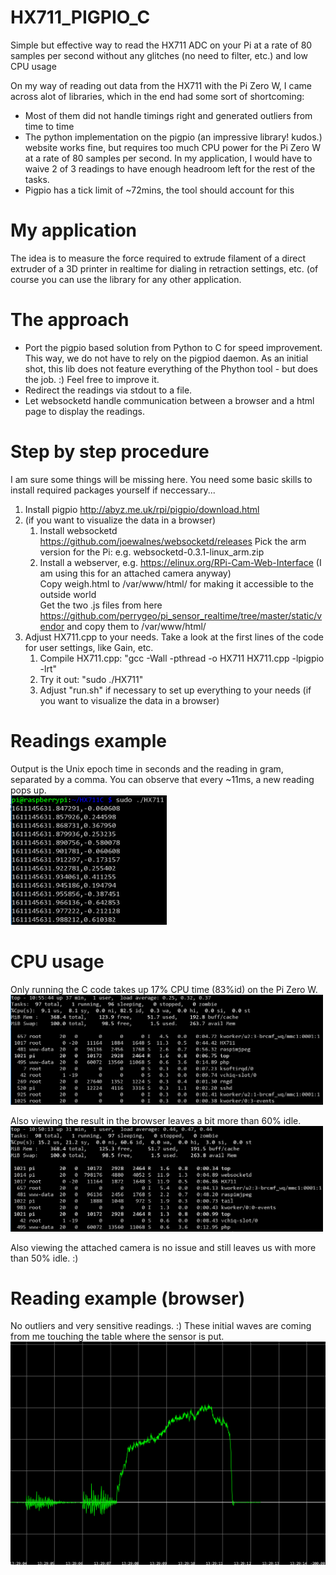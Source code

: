 # HX711_PIGPIO_C
Simple but effective way to read the HX711 ADC on your Pi at a rate of 80 samples per second without any glitches (no need to filter, etc.) and low CPU usage

On my way of reading out data from the HX711 with the Pi Zero W, I came across alot of libraries, which in the end had some sort of shortcoming:
- Most of them did not handle timings right and generated outliers from time to time
- The python implementation on the pigpio (an impressive library! kudos.) website works fine, but requires too much CPU power for the Pi Zero W at a rate of 80 samples per second. In my application, I would have to waive 2 of 3 readings to have enough headroom left for the rest of the tasks.
- Pigpio has a tick limit of ~72mins, the tool should account for this

# My application
The idea is to measure the force required to extrude filament of a direct extruder of a 3D printer in realtime for dialing in retraction settings, etc. (of course you can use the library for any other application.

# The approach
- Port the pigpio based solution from Python to C for speed improvement. This way, we do not have to rely on the pigpiod daemon. As an initial shot, this lib does not feature everything of the Phython tool - but does the job. :) Feel free to improve it.
- Redirect the readings via stdout to a file. 
- Let websocketd handle communication between a browser and a html page to display the readings.

# Step by step procedure
I am sure some things will be missing here. You need some basic skills to install required packages yourself if neccessary...

1. Install pigpio http://abyz.me.uk/rpi/pigpio/download.html
2. (if you want to visualize the data in a browser)
    1. Install websocketd https://github.com/joewalnes/websocketd/releases
       Pick the arm version for the Pi: e.g. websocketd-0.3.1-linux_arm.zip
    2. Install a webserver, e.g. https://elinux.org/RPi-Cam-Web-Interface (I am using this for an attached camera anyway)  
       Copy weigh.html to /var/www/html/ for making it accessible to the outside world  
       Get the two .js files from here https://github.com/perrygeo/pi_sensor_realtime/tree/master/static/vendor and copy them to /var/www/html/
3. Adjust HX711.cpp to your needs. Take a look at the first lines of the code for user settings, like Gain, etc.
    1. Compile HX711.cpp: "gcc -Wall -pthread -o HX711 HX711.cpp -lpigpio -lrt"
    2. Try it out: "sudo ./HX711"
    3. Adjust "run.sh" if necessary to set up everything to your needs (if you want to visualize the data in a browser)

# Readings example
Output is the Unix epoch time in seconds and the reading in gram, separated by a comma. You can observe that every ~11ms, a new reading pops up.  
<img src="https://github.com/DupiDachs/HX711_PIGPIO_C/blob/main/screenshots/readingShell.png" width="250">

# CPU usage
Only running the C code takes up 17% CPU time (83%id) on the Pi Zero W.  
<img src="https://github.com/DupiDachs/HX711_PIGPIO_C/blob/main/screenshots/CPUusage.png" width="500">

Also viewing the result in the browser leaves a bit more than 60% idle.  
<img src="https://github.com/DupiDachs/HX711_PIGPIO_C/blob/main/screenshots/CPUusageBrowser.png" width="500">

Also viewing the attached camera is no issue and still leaves us with more than 50% idle. :)

# Reading example (browser)
No outliers and very sensitive readings. :) These initial waves are coming from me touching the table where the sensor is put.  
<img src="https://github.com/DupiDachs/HX711_PIGPIO_C/blob/main/screenshots/readingBrowser.png" width="700">
